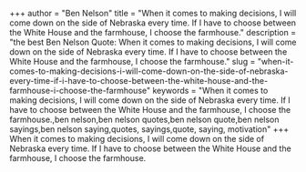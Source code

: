 +++
author = "Ben Nelson"
title = "When it comes to making decisions, I will come down on the side of Nebraska every time. If I have to choose between the White House and the farmhouse, I choose the farmhouse."
description = "the best Ben Nelson Quote: When it comes to making decisions, I will come down on the side of Nebraska every time. If I have to choose between the White House and the farmhouse, I choose the farmhouse."
slug = "when-it-comes-to-making-decisions-i-will-come-down-on-the-side-of-nebraska-every-time-if-i-have-to-choose-between-the-white-house-and-the-farmhouse-i-choose-the-farmhouse"
keywords = "When it comes to making decisions, I will come down on the side of Nebraska every time. If I have to choose between the White House and the farmhouse, I choose the farmhouse.,ben nelson,ben nelson quotes,ben nelson quote,ben nelson sayings,ben nelson saying,quotes, sayings,quote, saying, motivation"
+++
When it comes to making decisions, I will come down on the side of Nebraska every time. If I have to choose between the White House and the farmhouse, I choose the farmhouse.
